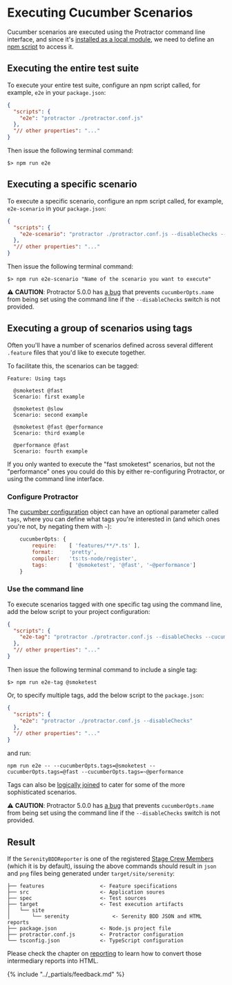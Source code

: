 # Executing Cucumber Scenarios

Cucumber scenarios are executed using the Protractor command line interface,
and since it's [installed as a local module](../overview/installation.md),
we need to define an [npm script](https://docs.npmjs.com/misc/scripts) to access it.

## Executing the entire test suite

To execute your entire test suite, configure an npm script called, for example, `e2e` in your `package.json`:

 ```json
 {
   "scripts": {
     "e2e": "protractor ./protractor.conf.js"
   },
   "// other properties": "..."
 } 
 ```

Then issue the following terminal command:

```
$> npm run e2e
```

## Executing a specific scenario

To execute a specific scenario, configure an npm script called, for example, 
`e2e-scenario` in your `package.json`:


 ```json
 {
   "scripts": {
     "e2e-scenario": "protractor ./protractor.conf.js --disableChecks --cucumberOpts.name"
   },
   "// other properties": "..."
 }
 ```

Then issue the following terminal command:

```
$> npm run e2e-scenario "Name of the scenario you want to execute"
```

:warning: **CAUTION**: Protractor 5.0.0 has [a bug](https://github.com/angular/protractor/issues/3978)
that prevents `cucumberOpts.name` from being set using the command line if the `--disableChecks` switch is not provided.

## Executing a group of scenarios using tags

Often you'll have a number of scenarios defined across several different `.feature` files that you'd like to execute together.

To facilitate this, the scenarios can be tagged: 

```gherkin
Feature: Using tags
 
  @smoketest @fast 
  Scenario: first example
 
  @smoketest @slow
  Scenario: second example
 
  @smoketest @fast @performance
  Scenario: third example
 
  @performance @fast
  Scenario: fourth example
```

If you only wanted to execute the "fast smoketest" scenarios, but not the "performance" ones you could do this
by either re-configuring Protractor, or using the command line interface.

### Configure Protractor

The [cucumber configuration](../overview/configuration.md#cucumber) object can have an optional parameter called `tags`,
where you can define what tags you're interested in (and which ones you're not, by negating them with `~`): 

```javascript
    cucumberOpts: {
        require:    [ 'features/**/*.ts' ],  
        format:     'pretty',               
        compiler:   'ts:ts-node/register',  
        tags:       [ '@smoketest', '@fast', '~@performance']
    }
```

### Use the command line

To execute scenarios tagged with one specific tag using the command line, add the below script to your project configuration:

```json
{
  "scripts": {
    "e2e-tag": "protractor ./protractor.conf.js --disableChecks --cucumberOpts.tags"
  },
  "// other properties": "..."
}
```

Then issue the following terminal command to include a single tag:

```
$> npm run e2e-tag @smoketest
```

Or, to specify multiple tags, add the below script to the `package.json`:

```json
{
  "scripts": {
    "e2e": "protractor ./protractor.conf.js --disableChecks"
  },
  "// other properties": "..."
}
```

and run: 

```
npm run e2e -- --cucumberOpts.tags=@smoketest --cucumberOpts.tags=@fast --cucumberOpts.tags=~@performance
```

Tags can also be [logically joined](https://github.com/cucumber/cucumber/wiki/Tags) to cater for some of the more
sophisticated scenarios.

:warning: **CAUTION**: Protractor 5.0.0 has [a bug](https://github.com/angular/protractor/issues/3978)
that prevents `cucumberOpts.name` from being set using the command line if the `--disableChecks` switch is not provided.

## Result

If the `SerenityBDDReporter` is one of the registered 
[Stage Crew Members](../overview/configuration.md#stage-crew-members) (which it is by default), 
issuing the above commands should result in `json` and `png` files being
generated under `target/site/serenity`:

```
├── features                  <- Feature specifications
├── src                       <- Application soures
├── spec                      <- Test sources
├── target                    <- Test execution artifacts
│   └── site
│       └── serenity              <- Serenity BDD JSON and HTML reports 
├── package.json              <- Node.js project file
├── protractor.conf.js        <- Protractor configuration
└── tsconfig.json             <- TypeScript configuration
```

Please check the chapter on [reporting](../overview/reporting.md) 
to learn how to convert those intermediary reports into HTML.


{% include "../_partials/feedback.md" %}